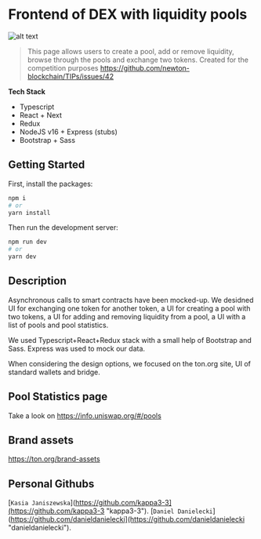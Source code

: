 # Frontend of DEX with liquidity pools
![alt text](https://raw.githubusercontent.com/danieldanielecki/DEX-TON-Contest/master/public/example_page.png?token=ANAOK6SP2UPASK6KENZAYN3BUZOT2)

> This page allows users to create a pool, add or remove liquidity, browse through the pools and exchange two tokens. Created for the competition purposes https://github.com/newton-blockchain/TIPs/issues/42


**Tech Stack**

- Typescript
- React + Next
- Redux
- NodeJS v16 + Express (stubs)
- Bootstrap + Sass

## Getting Started

First, install the packages:
```bash
npm i
# or
yarn install
```

Then run the development server:

```bash
npm run dev
# or
yarn dev
```

## Description

Asynchronous calls to smart contracts have been mocked-up.
We desidned UI for exchanging one token for another token, a UI for creating a pool with two tokens, a UI for adding and removing liquidity from a pool, a UI with a list of pools and pool statistics.

We used Typescript+React+Redux stack with a small help of Bootstrap and Sass. Express was used to mock our data.

When considering the design options, we focused on the ton.org site, UI of standard wallets and bridge.

## Pool Statistics page

Take a look on https://info.uniswap.org/#/pools

## Brand assets

https://ton.org/brand-assets

## Personal Githubs

[`Kasia Janiszewska`](https://github.com/kappa3-3](https://github.com/kappa3-3 "kappa3-3").
[`Daniel Danielecki`](https://github.com/danieldanielecki](https://github.com/danieldanielecki "danieldanielecki").
